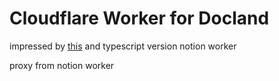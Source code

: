 # Cloudflare Worker for Docland

impressed by [this](https://github.com/stephenou/fruitionsite) and typescript version notion worker

proxy from notion worker



